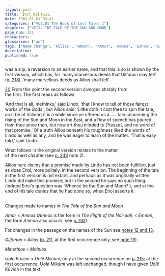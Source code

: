 ```yaml
---
layout: post
title: 【Vol.01】P221.
date: 1983-01-01 03:41
categories: ["Vol.01 The Book of Lost Tales I"]
chapters: ["VIII. THE TALE OF THE SUN AND MOON"]
page_num: 221
characters: 
glossaries: ['an']
tags: ["Name change", 'Ailios', 'Amnon', 'Amnor', 'Amnos', 'Emnon', 'Gilfanon', 'Lindo', 'Mainlos', 'Minethlos', 'Moon, The', 'Sun, The']
description: 
published: true
---
```


<p style="text-indent: 0;">
was a slip, a reversion to an earlier name, and that this is so is shown by the first version, which has, for ‘many marvellous deeds that Gilfanon may tell’ (<a href="{{site.baseurl}}/vol01-p218">p. 218</a>), ‘many marvellous deeds as Ailios shall tell’.
</p>

[20]({{site.baseurl}}/vol01-p218) From this point the second version diverges sharply from<BR>the first. The first reads as follows:

‘And that is all, methinks,’ said Lindo, ‘that I know to tell of those fairest works of the Gods'; but Ailios said: ‘Little doth it cost thee to spin the tale, an it be of Valinor; it is a while since ye offered us a ..... tale concerning the rising of the Sun and Moon in the East, and a flow of speech has poured from thee since then, but now art thou minded to [?tease], and no word of that promise.’ Of a truth Ailios beneath his roughness liked the words of Lindo as well as any, and he was eager to learn of the matter. ‘That is easy told,’ said Lindo . . .

What follows in the original version relates to the matter<BR>of the next chapter (see [p. 248]({{site.baseurl}}/vol01-p248) note 2).

Ailios here claims that a promise made by Lindo has not been fulfilled, just as does Eriol, more politely, in the second version. The beginning of the tale in the first version is not extant, and perhaps as it was originally written Lindo did make this promise; but in the second he says no such thing (indeed Eriol's question was ‘Whence be the Sun and Moon?’), and at the end of his tale denies that he had done so, when Eriol asserts it.

<BR>
Changes made to names in <I>The Tale of the Sun and Moon</I>

<I>Amor    < Amnos (Amnos</I> is the form in <I>The Flight of the Nol-doli, < Emnon;</I> the form <I>Amnon</I> also occurs, see [p. 192]({{site.baseurl}}/vol01-p192)).

For changes in the passage on the names of the Sun see [notes 12 and 13]({{site.baseurl}}/vol01-p220).

<I>Gilfanon    < Ailios</I> ([p. 211]({{site.baseurl}}/vol01-p211), at the first occurrence only, see [note 19]({{site.baseurl}}/vol01-p220)).

<I>Minethlos    < Mainlos</I>.

<I>Uolë Kúvion < Uolë Mikúmi</I>, only at the second occurrence on [p. 215]({{site.baseurl}}/vol01-p215); at the first occurrence, U<I>olë Mikúmi</I> was left unchanged, though I have given <I>Uolë Kúvion</I> in the text.


